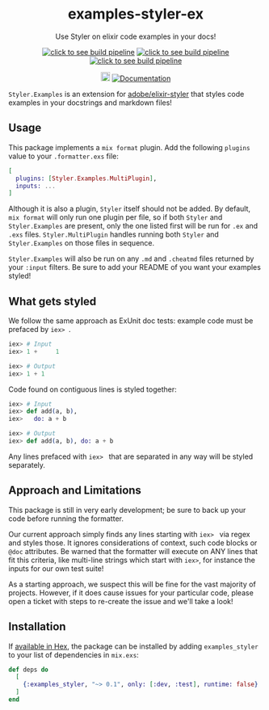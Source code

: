 <h1 align="center">examples-styler-ex</h1>
</p>
<p align="center">Use Styler on elixir code examples in your docs!</p>
<p align="center">
    <a href="https://dev.azure.com/peake100/Peake100/_build?definitionId=21"><img src="https://dev.azure.com/peake100/Peake100/_apis/build/status/examples-styler-ex?repoName=peake100%2examples-styler-ex&branchName=dev" alt="click to see build pipeline"></a>
    <a href="https://dev.azure.com/peake100/Peake100/_build?definitionId=21"><img src="https://img.shields.io/azure-devops/tests/peake100/Peake100/21/dev?compact_message" alt="click to see build pipeline"></a>
    <a href="https://dev.azure.com/peake100/Peake100/_build?definitionId=21"><img src="https://img.shields.io/azure-devops/coverage/peake100/Peake100/21/dev?compact_message" alt="click to see build pipeline"></a>
</p>
<p align="center">
    <a href="https://hex.pm/packages/examples_styler"><img src="https://img.shields.io/hexpm/v/examples_styler.svg" alt="Hex version" height="18"></a>
    <a href="https://hexdocs.pm/examples_styler/readme.html"><img src="https://img.shields.io/badge/docs-hexdocs.pm-blue" alt="Documentation"></a>
</p>

`Styler.Examples` is an extension for [adobe/elixir-styler](https://github.com/adobe/elixir-styler) that styles code examples in your docstrings and markdown files!

## Usage

This package implements a `mix format` plugin. Add the following `plugins` value to your `.formatter.exs` file:

```elixir
[
  plugins: [Styler.Examples.MultiPlugin],
  inputs: ...
]
```

Although it is also a plugin, `Styler` itself should not be added. By default, `mix format` will only run one plugin per file, so if both `Styler` and `Styler.Examples` are present, only the one listed first will be run for `.ex` and `.exs` files. `Styler.MultiPlugin` handles running both `Styler` and `Styler.Examples` on those files in sequence.

`Styler.Examples` will also be run on any `.md` and `.cheatmd` files returned by your `:input` filters. Be sure to add your README of you want your examples styled!

## What gets styled

We follow the same approach as ExUnit doc tests: example code must be prefaced by `iex> `.

```elixir
iex> # Input
iex> 1 +     1
```

```elixir
iex> # Output
iex> 1 + 1
```

Code found on contiguous lines is styled together:

```elixir
iex> # Input
iex> def add(a, b),
iex>   do: a + b
```

```elixir
iex> # Output
iex> def add(a, b), do: a + b
```

Any lines prefaced with `iex> ` that are separated in any way will be styled separately.

## Approach and Limitations

This package is still in very early development; be sure to back up your code before running the formatter.

Our current approach simply finds any lines starting with `iex> ` via regex and styles those. It ignores considerations of context, such code blocks or `@doc` attributes. Be warned that the formatter will execute on ANY lines that fit this criteria, like multi-line strings which start with `iex>`, for instance the inputs for our own test suite!

As a starting approach, we suspect this will be fine for the vast majority of projects. However, if it does cause issues for your particular code, please open a ticket with steps to re-create the issue and we'll take a look!

## Installation

If [available in Hex](https://hex.pm/docs/publish), the package can be installed
by adding `examples_styler` to your list of dependencies in `mix.exs`:

```elixir
def deps do
  [
    {:examples_styler, "~> 0.1", only: [:dev, :test], runtime: false}
  ]
end
```